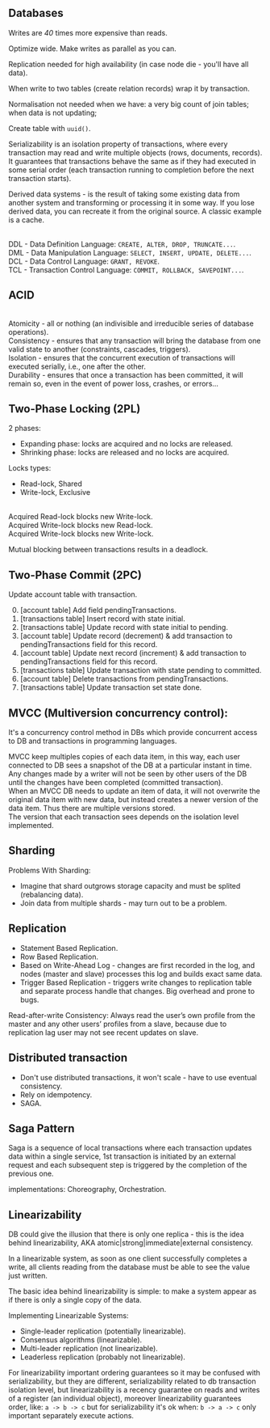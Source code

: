 Databases
-

Writes are *40* times more expensive than reads.

Optimize wide. Make writes as parallel as you can.

Replication needed for high availability (in case node die - you'll have all data).

When write to two tables (create relation records) wrap it by transaction.

Normalisation not needed when we have:
a very big count of join tables; when data is not updating;

Create table with `uuid()`.

Serializability is an isolation property of transactions, where every transaction may
read and write multiple objects (rows, documents, records).
It guarantees that transactions behave the same as if they had executed
in some serial order (each transaction running to completion before the next transaction starts). 

Derived data systems - is the result of taking some existing data from another system
and transforming or processing it in some way.
If you lose derived data, you can recreate it from the original source.
A classic example is a cache.

<br>DDL - Data Definition Language: `CREATE, ALTER, DROP, TRUNCATE...`.
<br>DML - Data Manipulation Language: `SELECT, INSERT, UPDATE, DELETE...`.
<br>DCL - Data Control Language: `GRANT, REVOKE`.
<br>TCL - Transaction Control Language: `COMMIT, ROLLBACK, SAVEPOINT...`.

## ACID

<br>Atomicity - all or nothing (an indivisible and irreducible series of database operations).
<br>Consistency - ensures that any transaction will bring the database from one valid state to another (constraints, cascades, triggers).
<br>Isolation - ensures that the concurrent execution of transactions will executed serially, i.e., one after the other.
<br>Durability - ensures that once a transaction has been committed, it will remain so, even in the event of power loss, crashes, or errors...

## Two-Phase Locking (2PL)

2 phases:
* Expanding phase: locks are acquired and no locks are released.
* Shrinking phase: locks are released and no locks are acquired.

Locks types:
* Read-lock, Shared
* Write-lock, Exclusive

<br>Acquired Read-lock  blocks new Write-lock.
<br>Acquired Write-lock blocks new Read-lock.
<br>Acquired Write-lock blocks new Write-lock.

Mutual blocking between transactions results in a deadlock.

## Two-Phase Commit (2PC)

Update account table with transaction.

0. [account table] Add field pendingTransactions.
1. [transactions table] Insert record with state initial.
2. [transactions table] Update record with state initial to pending.
3. [account table] Update record (decrement)
   & add transaction to pendingTransactions field for this record.
4. [account table] Update next record (increment)
   & add transaction to pendingTransactions field for this record.
5. [transactions table] Update transaction with state pending to committed.
6. [account table] Delete transactions from pendingTransactions.
7. [transactions table] Update transaction set state done.

## MVCC (Multiversion concurrency control):

It's a concurrency control method in DBs
which provide concurrent access to DB and transactions in programming languages.

MVCC keep multiples copies of each data item,
in this way, each user connected to DB sees a snapshot of the DB at a particular instant in time.
<br>Any changes made by a writer will not be seen by other users of the DB
until the changes have been completed (committed transaction).
<br>When an MVCC DB needs to update an item of data, it will not overwrite the original data item with new data,
but instead creates a newer version of the data item. Thus there are multiple versions stored.
<br>The version that each transaction sees depends on the isolation level implemented.

## Sharding

Problems With Sharding:
* Imagine that shard outgrows storage capacity and must be splited (rebalancing data).
* Join data from multiple shards - may turn out to be a problem.

## Replication

* Statement Based Replication.
* Row Based Replication.
* Based on Write-Ahead Log - changes are first recorded in the log,
  and nodes (master and slave) processes this log and builds exact same data.
* Trigger Based Replication - triggers write changes to replication table
  and separate process handle that changes. Big overhead and prone to bugs.

Read-after-write Consistency:
Always read the user’s own profile from the master and any other users’ profiles from a slave,
because due to replication lag user may not see recent updates on slave.

## Distributed transaction

* Don't use distributed transactions, it won't scale - have to use eventual consistency.
* Rely on idempotency.
* SAGA.

## Saga Pattern

Saga is a sequence of local transactions where each transaction
updates data within a single service,
1st transaction is initiated by an external request
and each subsequent step is triggered by the completion
of the previous one.

implementations: Choreography, Orchestration.

## Linearizability

DB could give the illusion that there is only one replica - this is the idea behind linearizability,
AKA atomic|strong|immediate|external consistency.

In a linearizable system, as soon as one client successfully completes a write,
all clients reading from the database must be able to see the value just written.

The basic idea behind linearizability is simple:
to make a system appear as if there is only a single copy of the data.

Implementing Linearizable Systems:
* Single-leader replication (potentially linearizable).
* Consensus algorithms (linearizable).
* Multi-leader replication (not linearizable).
* Leaderless replication (probably not linearizable).

For linearizability important ordering guarantees so it may be confused with serializability,
but they are different,
serializability related to db transaction isolation level,
but linearizability is a recency guarantee on reads and writes of a register (an individual object),
moreover linearizability guarantees order, like: `a -> b -> c`
but for serializability it's ok when: `b -> a -> c` only important separately execute actions.
